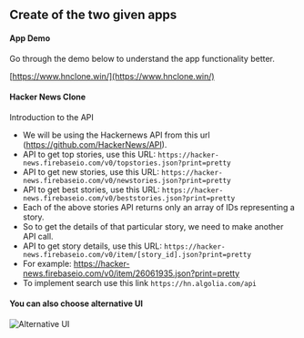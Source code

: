 ## Create of the two given apps

#### App Demo

Go through the demo below to understand the app functionality better.

[https://www.hnclone.win/](https://www.hnclone.win/)

#### Hacker News Clone

Introduction to the API

- We will be using the Hackernews API from this url (https://github.com/HackerNews/API).
- API to get top stories, use this URL: `https://hacker-news.firebaseio.com/v0/topstories.json?print=pretty`
- API to get new stories, use this URL: `https://hacker-news.firebaseio.com/v0/newstories.json?print=pretty`
- API to get best stories, use this URL: `https://hacker-news.firebaseio.com/v0/beststories.json?print=pretty`
- Each of the above stories API returns only an array of IDs representing a story.
- So to get the details of that particular story, we need to make another API call.
- API to get story details, use this URL: `https://hacker-news.firebaseio.com/v0/item/[story_id].json?print=pretty`
- For example: https://hacker-news.firebaseio.com/v0/item/26061935.json?print=pretty
- To implement search use this link `https://hn.algolia.com/api`

#### You can also choose alternative UI

![Alternative UI](./assets/dribble.png)
